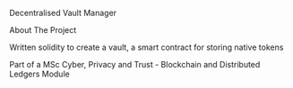 Decentralised Vault Manager 


About The Project

Written solidity to create a vault, a smart contract for storing native tokens

Part of a MSc Cyber, Privacy and Trust - Blockchain and Distributed Ledgers Module 

